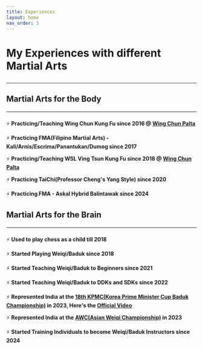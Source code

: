 ```yaml
---
title: Experiences
layout: home
nav_order: 3
---
```


# My Experiences with different Martial Arts<hr>

## Martial Arts for the Body<hr>

⚡ **Practicing/Teaching Wing Chun Kung Fu since 2016 @ <a href="https://www.google.com/search?q=Wing+Chun+Cultural+Centre+-+Palta" target="_blank">Wing Chun Palta</a>**  

⚡ **Practicing FMA(Filipino Martial Arts) - Kali/Arnis/Escrima/Panantukan/Dumog since 2017** 

⚡ **Practicing/Teaching WSL Ving Tsun Kung Fu since 2018 @ <a href="https://www.google.com/search?q=Wing+Chun+Cultural+Centre+-+Palta" target="_blank">Wing Chun Palta</a>** 

⚡ **Practicing TaiChi(Professor Cheng's Yang Style) since 2020** 

⚡ **Practicing FMA - Askal Hybrid Balintawak since 2024** 

## Martial Arts for the Brain<hr>

⚡ **Used to play chess as a child till 2018** 

⚡ **Started Playing Weiqi/Baduk since 2018** 

⚡ **Started Teaching Weiqi/Baduk to Beginners since 2021** 

⚡ **Started Teaching Weiqi/Baduk to DDKs and SDKs since 2022** 

⚡ **Represented India at the <a href="https://kpmc.kbaduk.or.kr/us/2023/player" target="_blank">18th KPMC(Korea Prime Minister Cup Baduk Championship)</a> in 2023, Here's the <a href="https://youtu.be/RzcPt91i4lQ?si=c5BY2TnZJ3_igfZP" target="_blank">Official Video</a>** 

⚡ **Represented India at the <a href="https://aigp.org.in/2023/07/26/indian-representatives-2023.html" target="_blank">AWC(Asian Weiqi Championship)</a> in 2023** 

⚡ **Started Training Individuals to become Weiqi/Baduk Instructors since 2024** 
